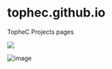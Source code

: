 # tophec.github.io
TopheC Projects pages

<img src="{[BadgeURLHere](https://img.shields.io/badge/Wordpress-21759B?style=for-the-badge&logo=wordpress&logoColor=white)}" /> 

![image]([https://img.shields.io/badge/Wordpress-21759B?style=for-the-badge&logo=wordpress&logoColor=white])
